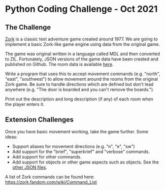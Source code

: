 # Python Coding Challenge - Oct 2021

## The Challenge

[Zork](https://www.mentalfloss.com/article/29885/eaten-grue-brief-history-zork)
is a classic text adventure game created around 1977. We are going to
implement a basic Zork-like game engine using data from the original game. 

The game was original written in a language called MDL and then converted to
ZIL. Fortunately, JSON versions of the game data have been created and published on Github. The room
data is available [here](https://github.com/zork-playground/zil-to-json/blob/780cdde63e68e7190bcd2280177229c52efc0132/data/zork1/zork1.rooms.json).

Write a program that uses this to accept movement commands (e.g. "north",
"east", "southwest") to allow movement around the rooms from the original Zork
game. Be sure to handle directions which are defined but don't lead anywhere
(e.g. "The door is boarded and you can't remove the boards.").

Print out the description and long description (if any) of each room when the
player enters it.

## Extension Challenges

Once you have basic movement working, take the game further. Some ideas:

- Support aliases for movement directions (e.g. "n", "e", "sw")
- Add support for the "brief", "superbrief" and "verbose" commands.
- Add support for other commands.
- Add support for objects or other game aspects such as objects. See the [other
  JSON files](https://github.com/zork-playground/zil-to-json/tree/main/data/zork1).

A list of Zork commands can be found here: https://zork.fandom.com/wiki/Command_List

